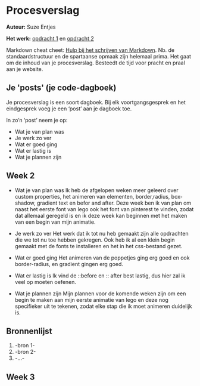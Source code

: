 # Procesverslag
**Auteur:** Suze Entjes

**Het werk:** [opdracht 1](opdracht1/index.html) en [opdracht 2](opdracht2/index.html)


Markdown cheat cheet: [Hulp bij het schrijven van Markdown](https://github.com/adam-p/markdown-here/wiki/Markdown-Cheatsheet). Nb. de standaardstructuur en de spartaanse opmaak zijn helemaal prima. Het gaat om de inhoud van je procesverslag. Besteedt de tijd voor pracht en praal aan je website.

## Je 'posts' (je code-dagboek)

Je procesverslag is een soort dagboek.
Bij elk voortgangsgesprek en het eindgesprek voeg je een ‘post’ aan je dagboek toe.

In zo’n ‘post’ neem je op:
- Wat je van plan was
- Je werk zo ver
- Wat er goed ging
- Wat er lastig is
- Wat je plannen zijn


## Week 2
- Wat je van plan was
Ik heb de afgelopen weken meer geleerd over custom properties, het animeren van elementen, border,radius, box-shadow, gradient text en befor and after.
Deze week ben ik van plan om naast het eerste font van lego ook het font van pinterest te vinden, zodat dat allemaal geregeld is en ik deze week kan
beginnen met het maken van een begin van mijn animatie.

- Je werk zo ver
Het werk dat ik tot nu heb gemaakt zijn alle opdrachten die we tot nu toe hebben gekregen. Ook heb ik al een klein begin gemaakt met de fonts te installeren en het in  het css-bestand gezet.  

- Wat er goed ging
Het animeren van de poppetjes ging erg goed en ook border-radius, en gradient gingen erg goed.

- Wat er lastig is
Ik vind de ::before en :: after best lastig, dus hier zal ik veel op moeten oefenen.

- Wat je plannen zijn
Mijn plannen voor de komende weken zijn om een begin te maken aan mijn eerste animatie van lego en deze nog specifieker uit te tekenen, zodat elke stap die ik moet animeren duidelijk is.


## Bronnenlijst
1. -bron 1-
2. -bron 2-
3. -...-

## Week 3
